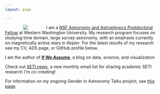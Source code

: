 ```yaml
---
layout: page

---
```



<img align="left" src="{{ site.url }}/assets/davenport_head.JPG" hspace="60">


I am a <a href='https://www.nsf.gov/funding/pgm_summ.jsp?pims_id=5291'>
NSF Astronomy and Astrophysics Postdoctoral Fellow</a> at Western Washington University. My research program focuses on studying time domain, large survey astronomy, with an emphasis currently on magnetically active stars in <em>Kepler</em>. For the latest results of my research see my CV, ADS page, or GitHub profile below.
<!-- Here's a partial [list of available research projects](http://jradavenport.github.io/projects/) for students. -->



I am the author of [**If We Assume**](http://www.ifweassume.com), a blog on data, science, and visualization


Check out [SETI.news](http://seti.news), a new monthly email list for sharing academic SETI research I'm co-creating!

For information on my ongoing Gender in Astronomy Talks project, see [this page](http://aasgender.wwu.edu).

<!-- For more info on **Flares on Proxima Cen**, see [this page]({{ site.url }}/2016/08/24/proxima.html)! -->
